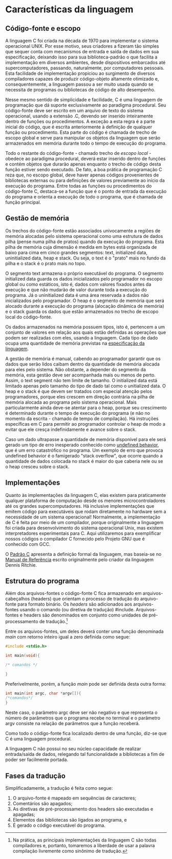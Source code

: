 # Características da linguagem

## Código-fonte e escopo

A linguagem C foi criada na década de 1970 para implementar o sistema operacional UNIX. Por esse motivo, seus criadores a fizeram tão simples que sequer conta com mecanismos de entrada e saída de dados em sua especificação, deixando isso para sua biblioteca-padrão o que facilita a implementação em diversos ambientes, desde dispositivos embarcados até supercomputadores, passando, naturalmente, por computadores pessoais. Esta facilidade de implementação propiciou ao surgimento de diversos compiladores capazes de produzir código-objeto altamente otimizado e, consequentemente, a linguagem passou a ser muito usada quando se necessita de programas ou bibliotecas de código de alto desempenho.

Nesse mesmo sentido de simplicidade e facilidade, C é uma linguagem de programação que dá suporte exclusivamente ao paradigma procedural.  Seu código-fonte deve ser escrito em um arquivo de texto do sistema operacional, usando a extensão .C, devendo ser inserido inteiramente dentro de funções ou procedimentos.  A exceção a esta regra é a parte inicial do código, que é escrita anteriormente à definição de qualquer função ou procedimento.  Esta parte do código é chamada de trecho de escopo global e serve para manipular os objetos da linguagem que serão armazenados em memória durante todo o tempo de execução do programa.

Todo o restante do código-fonte - chamado trecho de *escopo local* - obedece ao paradigma procedural, deverá estar inserido dentro de funções e contém objetos que durarão apenas enquanto o trecho de código desta função estiver sendo executado.  De fato, a boa prática de programação C reza que, no escopo global, deve haver apenas códigos provenientes de bibliotecas externas ou para definições de valores previamente ao início da execução do programa.   Entre todas as funções ou procedimentos do código-fonte C, destaca-se a função que é o ponto de entrada da execução do programa e orienta a execução de todo o programa, que é chamada de função principal.

## Gestão de memória

Os trechos do código-fonte estão associados univocamente a regiões de memória alocadas pelo sistema operacional como uma estrutura de dados pilha (pense numa pilha de pratos) quando da execução do programa.  Esta pilha de memória cuja dimensão é medida em bytes está organizada de baixo para cima em cinco grandes segmentos: text, initialized data, uninitialized data, heap e stack.  Ou seja, o text é o "prato" mais no fundo da pilha e o stack é o prato mais no topo.

O segmento text armazena o próprio executável do programa. O segmento initialized data guarda os dados inicializados pelo programador no escopo global ou como estáticos, isto é, dados com valores fixados antes da execução e que não mudarão de valor durante toda a execução do programa.  Já o uninitialized data é uma área reservada a dados não inicializados pelo programador.  O heap é o segmento de memória que será alocado durante a execução do programa (alocação dinâmica de memória) e o stack guarda os dados que estão armazenados no trecho de escopo local do código-fonte.

Os dados armazenados na memória possuem tipos, isto é, pertencem a um conjunto de valores em relação aos quais estão definidas as operações que podem ser realizadas com eles, usando a linguagem.  Cada tipo de dado ocupa uma quantidade de memória previstas na [especificação da linguagem](https://www.open-std.org/jtc1/sc22/wg14/www/docs/n1256.pdf).

A gestão de memória é manual, cabendo ao programador garantir que os dados que serão lidos caibam dentro da quantidade de memória alocada para eles pelo sistema.  Não obstante, a depender do segmento da memória, esta gestão deve ser acompanhada mais ou menos de perto.  Assim, o text segment não tem limite de tamanho.  O initialized data está limitado apenas pelo tamanho do tipo de dado tal como o unitialized data.  O heap e o stack é que devem ser tratados com especial atenção pelos programadores, porque eles crescem em direção contrária na pilha de memória alocada ao programa pelo sistema operacional.  Mais particularmente ainda deve-se atentar para o heap, porque seu crescimento é determinado durante o tempo de execução do programa (e não no momento da escrita - chamado de tempo de compilação).  Há instruções específicas em C para permitir ao programador controlar o heap de modo a evitar que ele cresça indefinidamente e avance sobre o stack.

Caso um dado ultrapasse a quantidade de memória disponível para ele será gerado um tipo de erro inesperado conhecido como [undefined behavior](https://en.wikipedia.org/wiki/Undefined_behavior), que é um erro catastrófico no programa.  Um exemplo de erro que provoca undefined behavior é o famigerado "stack overflow", que ocorre quando a quantidade de dados colocada no stack é maior do que caberia nele ou se o heap cresceu sobre o stack.

## Implementações

Quanto às implementações da linguagem C, elas existem para praticamente qualquer plataforma de computação desde os menores microcontroladores até os grandes supercomputadores.  Há inclusive implementações que emitem código para executáveis que rodam diretamente no hardware sem a necessidade de um sistema operacional! Normalmente, a implementação de C é feita por meio de um compilador, porque originalmente a linguagem foi criada para desenvolvimento do sistema operacional Unix, mas existem interpretadores experimentais para C. Aqui utilizaremos para exemplificar nossos códigos o compilador C fornecido pelo Projeto GNU que é conhecido com GCC.

O [Padrão C](https://www.open-std.org/jtc1/sc22/wg14/www/docs/n1256.pdf)
apresenta a definição formal da linguagem, mas baseia-se no
[Manual de Referência](https://www.bell-labs.com/usr/dmr/www/cman.pdf)
escrito originalmente pelo criador da linguagem Dennis Ritchie.

## Estrutura do programa

Além dos arquivos-fontes o código-fonte C fica armazenado em arquivos-cabeçalhos
(headers) que orientam o processo de tradução do arquivo-fonte para formato
binário.  Os *headers* são adicionados aos arquivos-fontes usando o comando
(ou diretiva de tradução) #include.  Arquivos-fontes e headers são denominados
em conjunto como  unidades de pré-processamento de tradução.[^1]

Entre os arquivos-fontes, um deles deverá conter uma função denominada *main*
com retorno inteiro igual a zero definida como segue:

```c
#include <stdio.h>

int main(void){

/* comandos */

}
```

Preferivelmente, porém, a função *main* pode ser definida desta outra forma:

```c
int main(int argc, char *argv[]){
/*comandos*/
}
```

Neste caso, o parâmetro argc deve ser não negativo e que representa o número
de parâmetros que o programa recebe no terminal e o parâmetro argv consiste
na relação de parâmetros que a função receberá.

Como todo o código-fonte fica localizado dentro de uma função, diz-se que C
é uma linguagem procedural.

A linguagem C não possui no seu núcleo capacidade de realizar entrada/saída de
dados, relegando tal funcionalidade a bibliotecas a fim de poder ser
facilmente portada.

## Fases da tradução

Simplificadamente, a tradução é feita como segue:

1. O arquivo-fonte é mapeado em sequências de caracteres;
2. Comentários são apagados;
3. As diretivas de pré-processamento dos headers são executadas e apagadas;
4. Elementos das bibliotecas são ligados ao programa, e
5. É gerado o código executável do programa.

[^1]: Na prática, as principais implementações da linguagem C são todas
compiladores e, portanto, tomaremos a liberdade de usar a palavra
compilação livremente como sinônimo de tradução.
